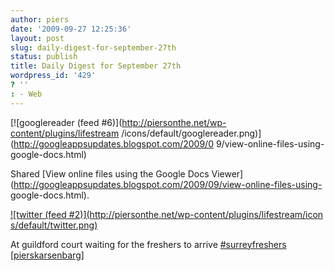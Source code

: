 ```yaml
---
author: piers
date: '2009-09-27 12:25:36'
layout: post
slug: daily-digest-for-september-27th
status: publish
title: Daily Digest for September 27th
wordpress_id: '429'
? ''
: - Web
---
```


[![googlereader (feed #6)](http://piersonthe.net/wp-content/plugins/lifestream
/icons/default/googlereader.png)](http://googleappsupdates.blogspot.com/2009/0
9/view-online-files-using-google-docs.html)

Shared [View online files using the Google Docs
Viewer](http://googleappsupdates.blogspot.com/2009/09/view-online-files-using-
google-docs.html).

[![twitter (feed #2)](http://piersonthe.net/wp-content/plugins/lifestream/icon
s/default/twitter.png)](http://twitter.com/pierskarsenbarg/statuses/4413117061
)

At guildford court waiting for the freshers to arrive
[#surreyfreshers](https://search.twitter.com/search?q=%23surreyfreshers)
[[pierskarsenbarg](http://twitter.com/pierskarsenbarg/statuses/4413117061)]

